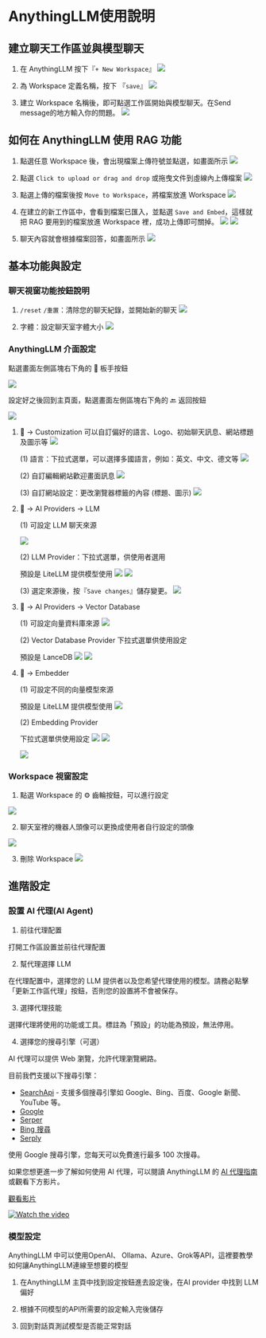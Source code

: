 # AnythingLLM使用說明

## 建立聊天工作區並與模型聊天

1. 在 AnythingLLM 按下『`+ New Workspace`』
![](https://gitlab.td.nchc.org.tw/genai-project/docs/-/wikis/uploads/9e3d642f87fbecf51472b0249b42d7ba/image.png)

2. 為 Workspace 定義名稱，按下 『`save`』
![](https://gitlab.td.nchc.org.tw/genai-project/docs/-/wikis/uploads/c98a449ac699f70e4f64a26f5c16755e/image.png)


3. 建立 Workspace 名稱後，即可點選工作區開始與模型聊天。在Send message的地方輸入你的問題。
![](https://gitlab.td.nchc.org.tw/genai-project/docs/-/wikis/uploads/0a6d007c9c59c6db3df11e1be0f97b1d/image.png)



## 如何在 AnythingLLM 使用 RAG 功能

1. 點選任意 Workspace 後，會出現檔案上傳符號並點選，如畫面所示
![](https://gitlab.td.nchc.org.tw/genai-project/docs/-/wikis/uploads/581076e4be340c1b32426c3c0154b828/image.png)

2. 點選 `Click to upload or drag and drop` 或拖曳文件到虛線內上傳檔案
![](https://gitlab.td.nchc.org.tw/genai-project/docs/-/wikis/uploads/0ab5d5020931c6353dcdab8372fe1705/image.png)

3. 點選上傳的檔案後按 `Move to Workspace`，將檔案放進 Workspace
![](https://gitlab.td.nchc.org.tw/genai-project/docs/-/wikis/uploads/4bb39c120f403874c6845350d3b4ed55/image.png)

4. 在建立的新工作區中，會看到檔案已匯入，並點選 `Save and Embed`，這樣就把 RAG 要用到的檔案放進 Workspace 裡，成功上傳即可關掉。 
![](https://gitlab.td.nchc.org.tw/genai-project/docs/-/wikis/uploads/eb7c2245c20fc4667f4a6d9666fa67d3/image.png)
![](https://gitlab.td.nchc.org.tw/genai-project/docs/-/wikis/uploads/e419ebf1b4e069d60b63c37de5b702fc/image.png)

5. 聊天內容就會根據檔案回答，如畫面所示
![](https://gitlab.td.nchc.org.tw/genai-project/docs/-/wikis/uploads/7c798dbb1db420e98c9a890b340e0163/image.png)

## 基本功能與設定

### 聊天視窗功能按鈕說明

1. `/reset` `/重置`：清除您的聊天紀錄，並開始新的聊天 
![](https://gitlab.td.nchc.org.tw/genai-project/docs/-/wikis/uploads/a352f9637672af8ed749880b6a3444cc/image.png)
   

2. 字體：設定聊天室字體大小
![](https://gitlab.td.nchc.org.tw/genai-project/docs/-/wikis/uploads/2a69bcb6d7fdd4fec833f38412ac2f3a/image.png)


### AnythingLLM 介面設定

點選畫面左側區塊右下角的 🔧 板手按鈕

![](https://gitlab.td.nchc.org.tw/genai-project/docs/-/wikis/uploads/5828e5b53fd79eb97bee87b887744a1e/image.png)

設定好之後回到主頁面，點選畫面左側區塊右下角的 🔙 返回按鈕 

![](https://gitlab.td.nchc.org.tw/genai-project/docs/-/wikis/uploads/3ac7b8fbbaa11c8873ccd9c7206654ee/image.png)

1. 🔧 -> Customization 可以自訂偏好的語言、Logo、初始聊天訊息、網站標題及圖示等
![](https://gitlab.td.nchc.org.tw/genai-project/docs/-/wikis/uploads/e4f45da2e2d7acae18543a5df6499ba6/image.png) 




    (1) 語言：下拉式選單，可以選擇多國語言，例如：英文、中文、德文等 
![](https://gitlab.td.nchc.org.tw/genai-project/docs/-/wikis/uploads/06cf6e8c932e6cdd9c78d3fcc342deef/image.png)


    (2) 自訂編輯網站歡迎畫面訊息 
![](https://gitlab.td.nchc.org.tw/genai-project/docs/-/wikis/uploads/89cdd97406868acc2fcef97c11aeadfe/image.png)


    (3) 自訂網站設定：更改瀏覽器標籤的內容 (標題、圖示) 
![](https://gitlab.td.nchc.org.tw/genai-project/docs/-/wikis/uploads/53f8a024a0bd48f844aa565bb9fd7d5c/image.png)


2. 🔧 -\> AI Providers -\> LLM 

    (1) 可設定 LLM 聊天來源 

    ![](https://gitlab.td.nchc.org.tw/genai-project/docs/-/wikis/uploads/8122f53a473910b0839f3db776e8bf3a/image.png)

    (2) LLM Provider：下拉式選單，供使用者選用

    預設是 LiteLLM 提供模型使用
    ![](https://gitlab.td.nchc.org.tw/genai-project/docs/-/wikis/uploads/f7145728dbe845f04624fd3cfdfde704/image.png)
    ![](https://gitlab.td.nchc.org.tw/genai-project/docs/-/wikis/uploads/201b2affd4d34d4928c2848f1264e25b/image.png)

    (3) 選定來源後，按『`Save changes`』儲存變更。
    ![](https://gitlab.td.nchc.org.tw/genai-project/docs/-/wikis/uploads/643dd132fb06cbdec3c6f22125fa540f/image.png)

3. 🔧 -\> AI Providers -\> Vector Database 

    (1) 可設定向量資料庫來源 
    ![](https://gitlab.td.nchc.org.tw/genai-project/docs/-/wikis/uploads/e66adbaa3a89457e805c6dd3b37222c0/image.png)

    (2) Vector Database Provider 下拉式選單供使用設定

    預設是 LanceDB
    ![](https://gitlab.td.nchc.org.tw/genai-project/docs/-/wikis/uploads/81d8e0feb3f1472e320fed261eea9ba5/image.png)
    ![](https://gitlab.td.nchc.org.tw/genai-project/docs/-/wikis/uploads/c053cf64a675c574959c8e1a4ce5d79d/image.png)

4. 🔧 -\> Embedder 

    (1) 可設定不同的向量模型來源

    預設是 LiteLLM 提供模型使用
    ![](https://gitlab.td.nchc.org.tw/genai-project/docs/-/wikis/uploads/469b548e0b60744c606676a908e2933d/image.png)


    (2) Embedding Provider

    下拉式選單供使用設定
    ![](https://gitlab.td.nchc.org.tw/genai-project/docs/-/wikis/uploads/de1e2863734c707d33f40379b661afd0/image.png)
    ![](https://gitlab.td.nchc.org.tw/genai-project/docs/-/wikis/uploads/9972cf0d48bbd3e8ce20e6cc041711d0/image.png)

    ![](https://gitlab.td.nchc.org.tw/genai-project/docs/-/wikis/uploads/44ac744ce5950d91f6717f88c22b3384/image.png)


### Workspace 視窗設定

1. 點選 Workspace 的 ⚙️ 齒輪按鈕，可以進行設定

![](https://gitlab.td.nchc.org.tw/genai-project/docs/-/wikis/uploads/e136781178b8e9b7c518c38099a8bdfb/image.png)

2. 聊天室裡的機器人頭像可以更換成使用者自行設定的頭像

![](https://gitlab.td.nchc.org.tw/genai-project/docs/-/wikis/uploads/28bc375908038b4f7ddc8c41a7153886/image.png)

3. 刪除 Workspace
![](https://gitlab.td.nchc.org.tw/genai-project/docs/-/wikis/uploads/0658854f2cc26a787bea69a0ac6d62fd/image.png)

## 進階設定

### 設置 AI 代理(AI Agent)


1. 前往代理配置

打開工作區設置並前往代理配置



2. 幫代理選擇 LLM

在代理配置中，選擇您的 LLM 提供者以及您希望代理使用的模型。請務必點擊「更新工作區代理」按鈕，否則您的設置將不會被保存。



3. 選擇代理技能

選擇代理將使用的功能或工具。標註為「預設」的功能為預設，無法停用。



4. 選擇您的搜尋引擎（可選）

AI 代理可以提供 Web 瀏覽，允許代理瀏覽網路。

目前我們支援以下搜尋引擎：

- [SearchApi](https://www.searchapi.io/) - 支援多個搜尋引擎如 Google、Bing、百度、Google 新聞、YouTube 等。
- [Google](https://www.google.com/)
- [Serper](https://serper.dev/)
- [Bing 搜尋](https://azure.microsoft.com/en-us/pricing/details/cognitive-services/bing-entity-search-api/)
- [Serply](https://serply.io/)

使用 Google 搜尋引擎，您每天可以免費進行最多 100 次搜尋。

如果您想更進一步了解如何使用 AI 代理，可以閱讀 AnythingLLM 的 [AI 代理指南](https://docs.useanything.com/agent/usage)或觀看下方影片。

[觀看影片](https://www.youtube.com/watch?v=4UFrVvy7VlA)


[![Watch the video](https://img.youtube.com/vi/4UFrVvy7VlA/0.jpg)](https://www.youtube.com/watch?v=4UFrVvy7VlA)



### 模型設定

AnythingLLM 中可以使用OpenAI、 Ollama、Azure、Grok等API，這裡要教學如何讓AnythingLLM連線至想要的模型

1. 在AnythingLLM 主頁中找到設定按鈕進去設定後，在AI provider 中找到 LLM 偏好

2. 根據不同模型的API所需要的設定輸入完後儲存

3. 回到對話頁測試模型是否能正常對話

